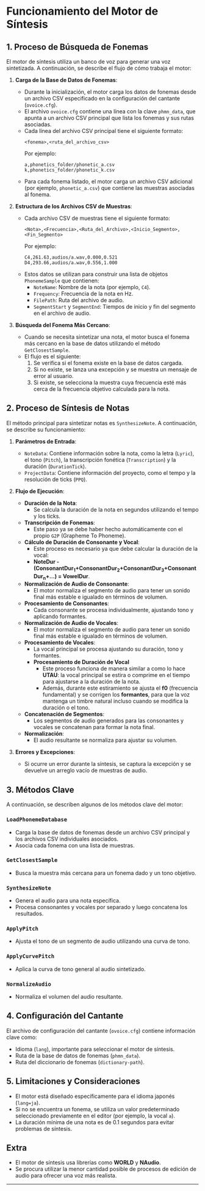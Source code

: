 # Funcionamiento del Motor de Síntesis

## 1. Proceso de Búsqueda de Fonemas
El motor de síntesis utiliza un banco de voz para generar una voz sintetizada. A continuación, se describe el flujo de cómo trabaja el motor:

1. **Carga de la Base de Datos de Fonemas**:
   - Durante la inicialización, el motor carga los datos de fonemas desde un archivo CSV especificado en la configuración del cantante (`ovoice.cfg`).
   - El archivo `ovoice.cfg` contiene una línea con la clave `phmn_data`, que apunta a un archivo CSV principal que lista los fonemas y sus rutas asociadas.
   - Cada línea del archivo CSV principal tiene el siguiente formato:
     ```
     <fonema>,<ruta_del_archivo_csv>
     ```
     Por ejemplo:
     ```
     a,phonetics_folder/phonetic_a.csv
     k,phonetics_folder/phonetic_k.csv
     ```
   - Para cada fonema listado, el motor carga un archivo CSV adicional (por ejemplo, `phonetic_a.csv`) que contiene las muestras asociadas al fonema.

2. **Estructura de los Archivos CSV de Muestras**:
   - Cada archivo CSV de muestras tiene el siguiente formato:
     ```
     <Nota>,<Frecuencia>,<Ruta_del_Archivo>,<Inicio_Segmento>,<Fin_Segmento>
     ```
     Por ejemplo:
     ```
     C4,261.63,audios/a.wav,0.000,0.521
     D4,293.66,audios/a.wav,0.556,1.000
     ```
   - Estos datos se utilizan para construir una lista de objetos `PhonemeSample` que contienen:
     - `NoteName`: Nombre de la nota (por ejemplo, `C4`).
     - `Frequency`: Frecuencia de la nota en Hz.
     - `FilePath`: Ruta del archivo de audio.
     - `SegmentStart` y `SegmentEnd`: Tiempos de inicio y fin del segmento en el archivo de audio.

3. **Búsqueda del Fonema Más Cercano**:
   - Cuando se necesita sintetizar una nota, el motor busca el fonema más cercano en la base de datos utilizando el método `GetClosestSample`.
   - El flujo es el siguiente:
     1. Se verifica si el fonema existe en la base de datos cargada.
     2. Si no existe, se lanza una excepción y se muestra un mensaje de error al usuario.
     3. Si existe, se selecciona la muestra cuya frecuencia esté más cerca de la frecuencia objetivo calculada para la nota.

## 2. Proceso de Síntesis de Notas
El método principal para sintetizar notas es `SynthesizeNote`. A continuación, se describe su funcionamiento:

1. **Parámetros de Entrada**:
   - `NoteData`: Contiene información sobre la nota, como la letra (`Lyric`), el tono (`Pitch`), la transcripción fonética (`Transcription`) y la duración (`DurationTick`).
   - `ProjectData`: Contiene información del proyecto, como el tempo y la resolución de ticks (`PPQ`).

2. **Flujo de Ejecución**:
   - **Duración de la Nota**:
     - Se calcula la duración de la nota en segundos utilizando el tempo y los ticks.
   - **Transcripción de Fonemas**:
     - Este paso ya se debe haber hecho automáticamente con el propio `G2P` (Grapheme To Phoneme).
   - **Cálculo de Duración de Consonante y Vocal**:
     - Este proceso es necesario ya que debe calcular la duración de la vocal:
     - **NoteDur - (ConsonantDur<sub>1</sub>+ConsonantDur<sub>2</sub>+ConsonantDur<sub>3</sub>+ConsonantDur<sub>n</sub>+...) = VowelDur**.
   - **Normalización de Audio de Consonante**:
     - El motor normaliza el segmento de audio para tener un sonido final más estable e igualado en términos de volumen.
   - **Procesamiento de Consonantes**:
     - Cada consonante se procesa individualmente, ajustando tono y aplicando formantes.
   - **Normalización de Audio de Vocales**:
     - El motor normaliza el segmento de audio para tener un sonido final más estable e igualado en términos de volumen.
   - **Procesamiento de Vocales**:
     - La vocal principal se procesa ajustando su duración, tono y formantes.
     - **Procesamiento de Duración de Vocal**  
        - Este proceso funciona de manera similar a como lo hace **UTAU**: la vocal principal se estira o comprime en el tiempo para ajustarse a la duración de la nota.  
        - Además, durante este estiramiento se ajusta el **f0** (frecuencia fundamental) y se corrigen los **formantes**, para que la voz mantenga un timbre natural incluso cuando se modifica la duración o el tono.
   - **Concatenación de Segmentos**:
     - Los segmentos de audio generados para las consonantes y vocales se concatenan para formar la nota final.
   - **Normalización**:
     - El audio resultante se normaliza para ajustar su volumen.

3. **Errores y Excepciones**:
   - Si ocurre un error durante la síntesis, se captura la excepción y se devuelve un arreglo vacío de muestras de audio.

## 3. Métodos Clave
A continuación, se describen algunos de los métodos clave del motor:

### `LoadPhonemeDatabase`
- Carga la base de datos de fonemas desde un archivo CSV principal y los archivos CSV individuales asociados.
- Asocia cada fonema con una lista de muestras.

### `GetClosestSample`
- Busca la muestra más cercana para un fonema dado y un tono objetivo.

### `SynthesizeNote`
- Genera el audio para una nota específica.
- Procesa consonantes y vocales por separado y luego concatena los resultados.

### `ApplyPitch`
- Ajusta el tono de un segmento de audio utilizando una curva de tono.

### `ApplyCurvePitch`
- Aplica la curva de tono general al audio sintetizado.

### `NormalizeAudio`
- Normaliza el volumen del audio resultante.

## 4. Configuración del Cantante
El archivo de configuración del cantante (`ovoice.cfg`) contiene información clave como:
- Idioma (`lang`), importante para seleccionar el motor de síntesis.
- Ruta de la base de datos de fonemas (`phmn_data`).
- Ruta del diccionario de fonemas (`dictionary-path`).

## 5. Limitaciones y Consideraciones
- El motor está diseñado específicamente para el idioma japonés (`lang=ja`).
- Si no se encuentra un fonema, se utiliza un valor predeterminado seleccionado previamente en el editor (por ejemplo, la vocal `a`).
- La duración mínima de una nota es de 0.1 segundos para evitar problemas de síntesis.

## Extra
- El motor de síntesis usa librerías como **WORLD** y **NAudio**.  
- Se procura utilizar la menor cantidad posible de procesos de edición de audio para ofrecer una voz más realista.
---
